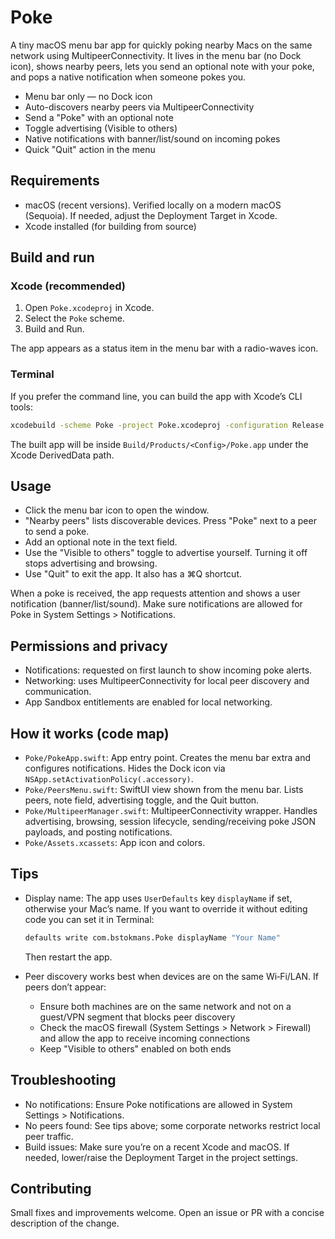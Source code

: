 # Poke

A tiny macOS menu bar app for quickly poking nearby Macs on the same network using MultipeerConnectivity. It lives in the menu bar (no Dock icon), shows nearby peers, lets you send an optional note with your poke, and pops a native notification when someone pokes you.

- Menu bar only — no Dock icon
- Auto-discovers nearby peers via MultipeerConnectivity
- Send a "Poke" with an optional note
- Toggle advertising (Visible to others)
- Native notifications with banner/list/sound on incoming pokes
- Quick "Quit" action in the menu

## Requirements

- macOS (recent versions). Verified locally on a modern macOS (Sequoia). If needed, adjust the Deployment Target in Xcode.
- Xcode installed (for building from source)

## Build and run

### Xcode (recommended)
1. Open `Poke.xcodeproj` in Xcode.
2. Select the `Poke` scheme.
3. Build and Run.

The app appears as a status item in the menu bar with a radio-waves icon.

### Terminal
If you prefer the command line, you can build the app with Xcode’s CLI tools:

```zsh
xcodebuild -scheme Poke -project Poke.xcodeproj -configuration Release build
```

The built app will be inside `Build/Products/<Config>/Poke.app` under the Xcode DerivedData path.

## Usage

- Click the menu bar icon to open the window.
- "Nearby peers" lists discoverable devices. Press "Poke" next to a peer to send a poke.
- Add an optional note in the text field.
- Use the "Visible to others" toggle to advertise yourself. Turning it off stops advertising and browsing.
- Use "Quit" to exit the app. It also has a ⌘Q shortcut.

When a poke is received, the app requests attention and shows a user notification (banner/list/sound). Make sure notifications are allowed for Poke in System Settings > Notifications.

## Permissions and privacy

- Notifications: requested on first launch to show incoming poke alerts.
- Networking: uses MultipeerConnectivity for local peer discovery and communication.
- App Sandbox entitlements are enabled for local networking.

## How it works (code map)

- `Poke/PokeApp.swift`: App entry point. Creates the menu bar extra and configures notifications. Hides the Dock icon via `NSApp.setActivationPolicy(.accessory)`.
- `Poke/PeersMenu.swift`: SwiftUI view shown from the menu bar. Lists peers, note field, advertising toggle, and the Quit button.
- `Poke/MultipeerManager.swift`: MultipeerConnectivity wrapper. Handles advertising, browsing, session lifecycle, sending/receiving poke JSON payloads, and posting notifications.
- `Poke/Assets.xcassets`: App icon and colors.

## Tips

- Display name: The app uses `UserDefaults` key `displayName` if set, otherwise your Mac’s name. If you want to override it without editing code you can set it in Terminal:

  ```zsh
  defaults write com.bstokmans.Poke displayName "Your Name"
  ```

  Then restart the app.

- Peer discovery works best when devices are on the same Wi‑Fi/LAN. If peers don’t appear:
  - Ensure both machines are on the same network and not on a guest/VPN segment that blocks peer discovery
  - Check the macOS firewall (System Settings > Network > Firewall) and allow the app to receive incoming connections
  - Keep "Visible to others" enabled on both ends

## Troubleshooting

- No notifications: Ensure Poke notifications are allowed in System Settings > Notifications.
- No peers found: See tips above; some corporate networks restrict local peer traffic.
- Build issues: Make sure you’re on a recent Xcode and macOS. If needed, lower/raise the Deployment Target in the project settings.

## Contributing

Small fixes and improvements welcome. Open an issue or PR with a concise description of the change.